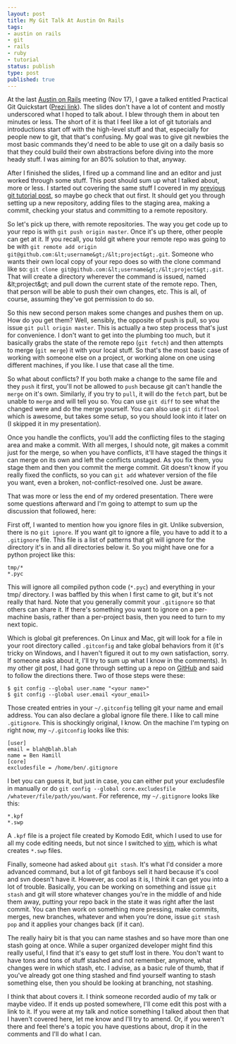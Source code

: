 ```yaml
---
layout: post
title: My Git Talk At Austin On Rails
tags:
- austin on rails
- git
- rails
- ruby
- tutorial
status: publish
type: post
published: true
---
```

At the last <a href="http://austinonrails.org">Austin on Rails</a> meeting (Nov 17), I gave a talked entitled Practical Git Quickstart (<a href="http://prezi.com/ovik2bljor84/">Prezi link</a>). The slides don't have a lot of content and mostly underscored what I hoped to talk about. I blew through them in about ten minutes or less. The short of it is that I feel like a lot of git tutorials and introductions start off with the high-level stuff and that, especially for people new to git, that that's confusing. My goal was to give git newbies the most basic commands they'd need to be able to use git on a daily basis so that they could build their own abstractions before diving into the more heady stuff. I was aiming for an 80% solution to that, anyway.

After I finished the slides, I fired up a command line and an editor and just worked through some stuff. This post should sum up what I talked about, more or less. I started out covering the same stuff I covered in my <a href="http://garbled.benhamill.com/2009/03/18/git-tutorials-suck-a-sucky-git-tutorial">previous git tutorial post</a>, so maybe go check that out first. It should get you through setting up a new repository, adding files to the staging area, making a commit, checking your status and committing to a remote repository.

So let's pick up there, with remote repositories. The way you get code up to your repo is with `git push origin master`. Once it's up there, other people can get at it. If you recall, you told git where your remote repo was going to be with `git remote add origin git@github.com:&lt;username&gt;/&lt;project&gt;.git`. Someone who wants their own local copy of your repo does so with the clone command like so: `git clone git@github.com:&lt;username&gt;/&lt;project&gt;.git`. That will create a directory wherever the command is issued, named &amp;lt;project&amp;gt; and pull down the current state of the remote repo. Then, that person will be able to push their own changes, etc. This is all, of course, assuming they've got permission to do so.

So this new second person makes some changes and pushes them on up. How do you get them? Well, sensibly, the opposite of push is pull, so you issue `git pull origin master`. This is actually a two step process that's just for convenience. I don't want to get into the plumbing too much, but it basically grabs the state of the remote repo (`git fetch`) and then attempts to merge (`git merge`) it with your local stuff. So that's the most basic case of working with someone else on a project, or working alone on one using different machines, if you like. I use that case all the time.

So what about conflicts? If you both make a change to the same file and they `push` it first, you'll not be allowed to `push` because git can't handle the `merge` on it's own. Similarly, if you try to `pull`, it will do the `fetch` part, but be unable to `merge` and will tell you so. You can use `git diff` to see what the changed were and do the merge yourself. You can also use `git difftool` which is awesome, but takes some setup, so you should look into it later on (I skipped it in my presentation).

Once you handle the conflicts, you'll add the conflicting files to the staging area and make a commit. With all merges, I should note, git makes a commit just for the merge, so when you have conflicts, it'll have staged the things it can merge on its own and left the conflicts unstaged. As you fix them, you stage them and then you commit the merge commit. Git doesn't know if you really fixed the conflicts, so you can `git add` whatever version of the file you want, even a broken, not-conflict-resolved one. Just be aware.

That was more or less the end of my ordered presentation. There were some questions afterward and I'm going to attempt to sum up the discussion that followed, here:

First off, I wanted to mention how you ignore files in git. Unlike subversion, there is no `git ignore`. If you want git to ignore a file, you have to add it to a `.gitignore` file. This file is a list of patterns that git will ignore for the directory it's in and all directories below it. So you might have one for a python project like this:

``` text .gitignore
tmp/*
*.pyc
```

This will ignore all compiled python code (`*.pyc`) and everything in your tmp/ directory. I was baffled by this when I first came to git, but it's not really that hard. Note that you generally commit your `.gitignore` so that others can share it. If there's something you want to ignore on a per-machine basis, rather than a per-project basis, then you need to turn to my next topic.

Which is global git preferences. On Linux and Mac, git will look for a file in your root directory called `.gitconfig` and take global behaviors from it (it's tricky on Windows, and I haven't figured it out to my own satisfaction, sorry. If someone asks about it, I'll try to sum up what I know in the comments). In my other git post, I had gone through setting up a repo on <a href="http://github.com/">GitHub</a> and said to follow the directions there. Two of those steps were these:

``` text
$ git config --global user.name "<your name>"
$ git config --global user.email <your_email>
```

Those created entries in your `~/.gitconfig` telling git your name and email address. You can also declare a global ignore file there. I like to call mine `.gitignore`. This is shockingly original, I know. On the machine I'm typing on right now, my `~/.gitconfig` looks like this:

``` text ~/.gitconfig
[user]
email = blah@blah.blah
name = Ben Hamill
[core]
excludesfile = /home/ben/.gitignore
```

I bet you can guess it, but just in case, you can either put your excludesfile in manually or do `git config --global core.excludesfile /whatever/file/path/you/want`. For reference, my `~/.gitignore` looks like this:

``` text ~/.gitignore
*.kpf
*.swp
```

A `.kpf` file is a project file created by Komodo Edit, which I used to use for all my code editing needs, but not since I switched to <a href="http://blog.benhamill.com/2009/11/25/vi-improved">vim</a>, which is what creates `*.swp` files.

Finally, someone had asked about `git stash`. It's what I'd consider a more advanced command, but a lot of git fanboys sell it hard because it's cool and svn doesn't have it. However, as cool as it is, I think it can get you into a lot of trouble. Basically, you can be working on something and issue `git stash` and git will store whatever changes you're in the middle of and hide them away, putting your repo back in the state it was right after the last commit. You can then work on something more pressing, make commits, merges, new branches, whatever and when you're done, issue `git stash pop` and it applies your changes back (if it can).

The really hairy bit is that you can name stashes and so have more than one stash going at once. While a super organized developer might find this really useful, I find that it's easy to get stuff lost in there. You don't want to have tons and tons of stuff stashed and not remember, anymore, what changes were in which stash, etc. I advise, as a basic rule of thumb, that if you've already got one thing stashed and find yourself wanting to stash something else, then you should be looking at branching, not stashing.

I think that about covers it. I think someone recorded audio of my talk or maybe video. If it ends up posted somewhere, I'll come edit this post with a link to it. If you were at my talk and notice something I talked about then that I haven't covered here, let me know and I'll try to amend. Or, if you weren't there and feel there's a topic you have questions about, drop it in the comments and I'll do what I can.
